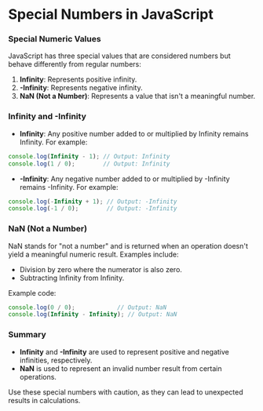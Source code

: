 # Special Numbers in JavaScript

### Special Numeric Values
JavaScript has three special values that are considered numbers but behave differently from regular numbers:

1. **Infinity**: Represents positive infinity.
2. **-Infinity**: Represents negative infinity.
3. **NaN (Not a Number)**: Represents a value that isn't a meaningful number.

### Infinity and -Infinity
- **Infinity**: Any positive number added to or multiplied by Infinity remains Infinity. For example:

```javascript
console.log(Infinity - 1); // Output: Infinity
console.log(1 / 0);        // Output: Infinity
```

- **-Infinity**: Any negative number added to or multiplied by -Infinity remains -Infinity. For example:

```javascript
console.log(-Infinity + 1); // Output: -Infinity
console.log(-1 / 0);        // Output: -Infinity
```

### NaN (Not a Number)
NaN stands for "not a number" and is returned when an operation doesn't yield a meaningful numeric result. Examples include:

- Division by zero where the numerator is also zero.
- Subtracting Infinity from Infinity.

Example code:

```javascript
console.log(0 / 0);            // Output: NaN
console.log(Infinity - Infinity); // Output: NaN
```

### Summary
- **Infinity** and **-Infinity** are used to represent positive and negative infinities, respectively.
- **NaN** is used to represent an invalid number result from certain operations.

Use these special numbers with caution, as they can lead to unexpected results in calculations.